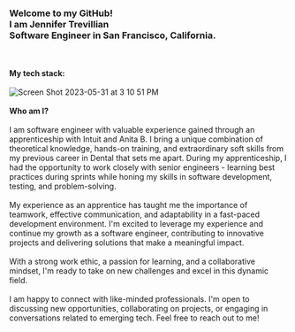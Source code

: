 ### Welcome to my GitHub!<br> I am Jennifer Trevillian <br> Software Engineer in San Francisco, California. 
\
\
**My tech stack:**
\
\
![Screen Shot 2023-05-31 at 3 10 51 PM](https://github.com/JCPTrevillian/JCPTrevillian/assets/95890754/02bd4972-e72e-49b4-8b1c-a057b452057c)
\
\
**Who am I?**
\
\
I am software engineer with valuable experience gained through an apprenticeship with Intuit and Anita B. I bring a unique combination of theoretical knowledge, hands-on training, 
and extraordinary soft skills from my previous career in Dental that sets me apart. During my apprenticeship, I had the opportunity to work closely with senior engineers - 
learning best practices during sprints while honing my skills in software development, testing, and problem-solving. 
\
\
My experience as an apprentice has taught me the importance of teamwork, effective communication, and adaptability in a fast-paced development environment. 
I'm excited to leverage my experience and continue my growth as a software engineer, contributing to innovative projects and delivering solutions that make 
a meaningful impact. 
\
\
With a strong work ethic, a passion for learning, and a collaborative mindset, I'm ready to take on new challenges and excel in this dynamic field.
\
\
I am happy to connect with like-minded professionals. I'm open to discussing new opportunities, collaborating on projects, or engaging in conversations related to emerging tech. 
Feel free to reach out to me! 

